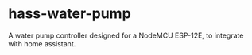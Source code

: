 # hass-water-pump

A water pump controller designed for a NodeMCU ESP-12E, to integrate with home assistant.